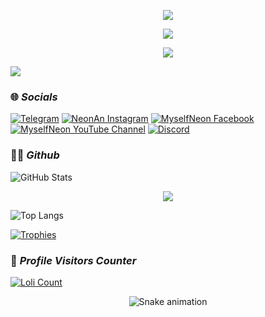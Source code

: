 <p align="center">
  <a href="https://github.com/MyselfNeon/readme-typing-svg">
  <img src="https://readme-typing-svg.demolab.com/?lines=MyselfNeon&font=Comic%20Sans%20MS&center=true&width=480&height=70&color=28f600&vCenter=true&pause=1000&size=40" />
</a>
</p>

<p align="center">
  <a href="https://github.com/MyselfNeon/readme-typing-svg">
    <img src="https://readme-typing-svg.demolab.com/?lines=Full-stack%20web%20app%20and%20BOT%20developer;Experienced%20UI%2FUX%20Designer;3%2B%20years%20of%20coding%20experience;Always%20learning%20new%20things;A.I%20DEVELOPER%20&font=Comic%20Sans%20MS&center=true&width=500&height=45&color=28f600&vCenter=true&pause=1000&size=28" /></a>
</p>

<p align="center">
  <img src="https://readme-typing-svg.herokuapp.com?lines=I%20am%20not%20a%20Professional%20;Hello%20World%20!&font=Comic%20Sans%20MS&center=true&vCenter=true&size=25&pause=1000&color=FF4C4C" />
</p>

<img src="https://www.iiserkol.ac.in/~cds/assets/image/intro_to_comp_programming.jpg"/>
  
### 🌐 _Socials_
[![Telegram](https://img.shields.io/badge/Telegram-MyselfNeon-0088cc?logo=telegram&logoColor=white)](https://t.me/MyselfNeon)
[![NeonAn Instagram](https://img.shields.io/badge/Instagram-MyselfNeon-pink?logo=instagram&logoColor=white)](https://www.instagram.com/neon.an_) [![MyselfNeon Facebook](https://img.shields.io/badge/Facebook-Anurag-blue?logo=facebook&logoColor=white)](https://www.facebook.com/anurag.nandan.370)
[![MyselfNeon YouTube Channel](https://img.shields.io/badge/YouTube-MyselfNeon-red?logo=youtube&logoColor=white)](https://www.youtube.com/@MyselfNeon)
[![Discord](https://img.shields.io/badge/Discord-Neon%20An-5865F2?logo=discord&logoColor=white)](https://discord.com/users/963775868184969259)

### 👨‍💻 _Github_

![GitHub Stats](https://github-readme-stats.vercel.app/api?username=MyselfNeon&show_icons=true&theme=midnight-purple&border_radius=15&title_color=02ff00&icon_color=02ff00&bg_color=0d1117)

<p align="center">
  <img src="https://github-readme-streak-stats.herokuapp.com?user=MyselfNeon&theme=dark&ring=00FF00&fire=00FF00&currStreakLabel=00FF00&currStreakNum=39FF14&sideLabels=00FF00&dates=33FF33&hide_border=false&background=00000000" />
</p>

![Top Langs](https://github-readme-stats.vercel.app/api/top-langs/?username=MyselfNeon&layout=compact&theme=ayu-mirage&card_width=320&border_radius=10&title_color=02ff00&text_color=02ff00&bg_color=0d1117)

[![Trophies](https://github-profile-trophy.vercel.app/?username=MyselfNeon&theme=onedark&column=6&margin-w=15&margin-h=15)](https://github.com/MyselfNeon)

### 👀 _Profile Visitors Counter_
<a href="https://github.com/MyselfNeon"><img alt="Loli Count" src="https://count.getloli.com/get/@MyselfNeon?theme=loli" /></a>

<!-- Snake Game Repo View -->

<div align="center">
  <img src="https://profile-readme-generator.com/assets/snake.svg" alt="Snake animation" />
</div>
